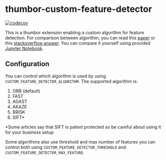 # thumbor-custom-feature-detector

[![codecov](https://codecov.io/gh/ekapratama93/thumbor-custom-feature-detector/branch/master/graph/badge.svg?token=ZXDhWC2oWO)](https://codecov.io/gh/ekapratama93/thumbor-custom-feature-detector)

This is a thumbor extension enabling a custom algorithm for feature detection. For comparison between algorithm, you can read this [paper](https://ieeexplore.ieee.org/document/8346440) or this [stackoverflow answer](https://stackoverflow.com/questions/49963061/what-is-the-best-feature-detection/56901836#56901836). You can compare it yourself using provided [Jupyter Notebook](FeatureDetection.ipynb).

## Configuration

You can control which algorithm is used by using `CUSTOM_FEATURE_DETECTOR_ALGORITHM`. The supported algorithm is:

1. ORB (default)
2. FAST
3. AGAST
4. AKAZE
5. BRISK
6. SIFT*

*Some articles say that SIFT is patent protected so be careful about using it for your business setup

Some algorithms also use threshold and max number of features you can control both using `CUSTOM_FEATURE_DETECTOR_THRESHOLD` and `CUSTOM_FEATURE_DETECTOR_MAX_FEATURE`.
